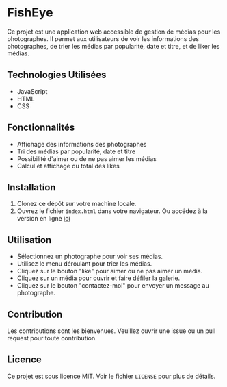 # FishEye

Ce projet est une application web accessible de gestion de médias pour les photographes. Il permet aux utilisateurs de voir les informations des photographes, de trier les médias par popularité, date et titre, et de liker les médias.

## Technologies Utilisées

- JavaScript
- HTML
- CSS

## Fonctionnalités

- Affichage des informations des photographes
- Tri des médias par popularité, date et titre
- Possibilité d'aimer ou de ne pas aimer les médias
- Calcul et affichage du total des likes

## Installation

1. Clonez ce dépôt sur votre machine locale.
2. Ouvrez le fichier `index.html` dans votre navigateur.
Ou accédez à la version en ligne [ici](https://nayel9.github.io/P6-Front-End-Fisheye/index.html)

## Utilisation
- Sélectionnez un photographe pour voir ses médias. 
- Utilisez le menu déroulant pour trier les médias. 
- Cliquez sur le bouton "like" pour aimer ou ne pas aimer un média. 
- Cliquez sur un média pour ouvrir et faire défiler la galerie.
- Cliquez sur le bouton "contactez-moi" pour envoyer un message au photographe.

## Contribution

Les contributions sont les bienvenues. Veuillez ouvrir une issue ou un pull request pour toute contribution.

## Licence

Ce projet est sous licence MIT. Voir le fichier `LICENSE` pour plus de détails.
